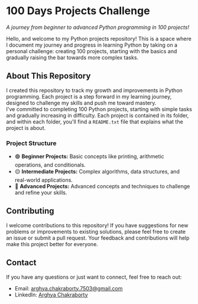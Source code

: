 # 100 Days Projects Challenge
*A journey from beginner to advanced Python programming in 100 projects!*

Hello, and welcome to my Python projects repository! This is a space where I document my journey and progress in learning Python by taking on a personal challenge: creating 100 projects, starting with the basics and gradually raising the bar towards more complex tasks. 

## About This Repository
I created this repository to track my growth and improvements in Python programming. Each project is a step forward in my learning journey, designed to challenge my skills and push me toward mastery.  
I've committed to completing 100 Python projects, starting with simple tasks and gradually increasing in difficulty. Each project is contained in its folder, and within each folder, you'll find a `README.txt` file that explains what the project is about. 

### Project Structure
- 🟢 **Beginner Projects:** Basic concepts like printing, arithmetic operations, and conditionals.
- 🟡 **Intermediate Projects:** Complex algorithms, data structures, and real-world applications.
- 🔴 **Advanced Projects:** Advanced concepts and techniques to challenge and refine your skills.

## Contributing
I welcome contributions to this repository! If you have suggestions for new problems or improvements to existing solutions, please feel free to create an issue or submit a pull request. Your feedback and contributions will help make this project better for everyone.

## Contact
If you have any questions or just want to connect, feel free to reach out:
- Email: arghya.chakraborty.7503@gmail.com
- LinkedIn: [Arghya Chakraborty](https://www.linkedin.com/in/arghya-chakraborty-699490311/)
